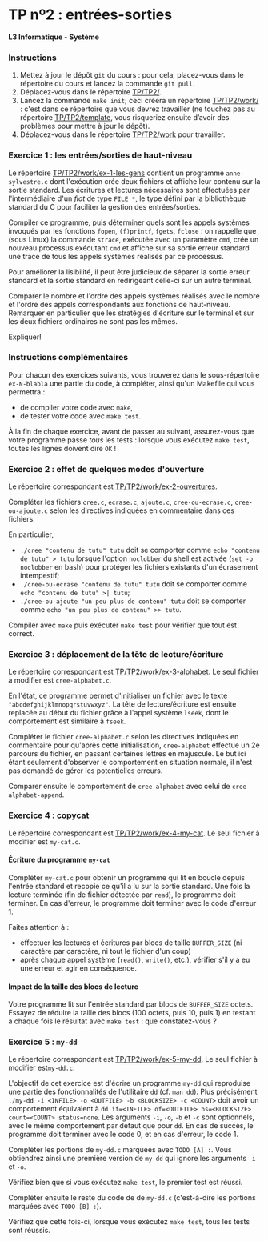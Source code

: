 TP nº2 : entrées-sorties
=====================

**L3 Informatique - Système**

### Instructions

1. Mettez à jour le dépôt `git` du cours : pour cela, placez-vous dans le
   répertoire du cours et lancez la commande `git pull`.
2. Déplacez-vous dans le répertoire [TP/TP2/](TP/TP2/).
3. Lancez la commande `make init`; ceci créera un répertoire
   [TP/TP2/work/](javascript:;) : c'est dans ce répertoire que vous
   devrez travailler (ne touchez pas au répertoire
   [TP/TP2/template](javascript:;), vous risqueriez ensuite d’avoir des
   problèmes pour mettre à jour le dépôt).
4. Déplacez-vous dans le répertoire [TP/TP2/work](javascript:;) pour
   travailler. 


### Exercice 1 : les entrées/sorties de haut-niveau

Le répertoire [TP/TP2/work/ex-1-les-gens](javascript:;) contient un
programme `anne-sylvestre.c` dont l'exécution crée deux fichiers et
affiche leur contenu sur la sortie standard. Les écritures et lectures
nécessaires sont effectuées par l'intermédiaire d'un *flot* de type `FILE
*`, le type défini par la bibliothèque standard du C pour faciliter la
gestion des entrées/sorties.

Compiler ce programme, puis déterminer quels sont les appels systèmes
invoqués par les fonctions `fopen`, `(f)printf`, `fgets`, `fclose` : on
rappelle que (sous Linux) la commande `strace`, exécutée avec un
paramètre `cmd`, crée un nouveau processus exécutant `cmd` et affiche sur
sa sortie erreur standard une trace de tous les appels systèmes réalisés
par ce processus. 

Pour améliorer la lisibilité, il peut être judicieux de séparer la sortie
erreur standard et la sortie standard en redirigeant celle-ci sur un
autre terminal.

Comparer le nombre et l'ordre des appels systèmes réalisés avec le nombre
et l'ordre des appels correspondants aux fonctions de haut-niveau.
Remarquer en particulier que les stratégies d'écriture sur le terminal et
sur les deux fichiers ordinaires ne sont pas les mêmes.

Expliquer!


### Instructions complémentaires

Pour chacun des exercices suivants, vous trouverez dans le sous-répertoire 
`ex-N-blabla` une partie du code, à compléter, ainsi qu'un Makefile qui 
vous permettra :

 - de compiler votre code avec `make`,
 - de tester votre code avec `make test`.

À la fin de chaque exercice, avant de passer au suivant, assurez-vous que
votre programme passe *tous* les tests : lorsque vous exécutez `make
test`, toutes les lignes doivent dire `OK` !


### Exercice 2 : effet de quelques modes d'ouverture

Le répertoire correspondant est
[TP/TP2/work/ex-2-ouvertures](javascript:;).  

Compléter les fichiers `cree.c`, `ecrase.c`, `ajoute.c`,
`cree-ou-ecrase.c`, `cree-ou-ajoute.c` selon les directives indiquées en
commentaire dans ces fichiers.

En particulier,
   * `./cree "contenu de tutu" tutu` doit se comporter comme `echo
     "contenu de tutu" > tutu` lorsque l'option `noclobber` du shell est
     activée (`set -o noclobber` en bash) pour protéger les fichiers
     existants d'un écrasement intempestif;
   * `./cree-ou-ecrase "contenu de tutu" tutu` doit se comporter comme
     `echo "contenu de tutu" >| tutu`;
   * `./cree-ou-ajoute "un peu plus de contenu" tutu` doit se comporter comme
     `echo "un peu plus de contenu" >> tutu`.

Compiler avec `make` puis exécuter `make test` pour vérifier que tout est
correct.


### Exercice 3 : déplacement de la tête de lecture/écriture

Le répertoire correspondant est [TP/TP2/work/ex-3-alphabet](javascript:;). 
Le seul fichier à modifier est `cree-alphabet.c`.

En l'état, ce programme permet d'initialiser un fichier avec le texte
`"abcdefghijklmnopqrstuvwxyz"`. La tête de lecture/écriture est ensuite
replacée au début du fichier grâce à l'appel système `lseek`, dont le
comportement est similaire à `fseek`.

Compléter le fichier `cree-alphabet.c` selon les directives indiquées en
commentaire pour qu'après cette initialisation, `cree-alphabet` effectue
un 2e parcours du fichier, en passant certaines lettres en majuscule. Le
but ici étant seulement d'observer le comportement en situation normale,
il n'est pas demandé de gérer les potentielles erreurs.

Comparer ensuite le comportement de `cree-alphabet` avec celui de 
`cree-alphabet-append`.


### Exercice 4 : copycat

Le répertoire correspondant est [TP/TP2/work/ex-4-my-cat](javascript:;).
Le seul fichier à modifier est `my-cat.c`.

#### Écriture du programme `my-cat`

Compléter `my-cat.c` pour obtenir un programme qui lit en boucle depuis
l'entrée standard et recopie ce qu'il a lu sur la sortie standard. Une
fois la lecture terminée (fin de fichier détectée par `read`), le
programme doit terminer. En cas d'erreur, le programme doit terminer avec
le code d'erreur 1.

Faites attention à :

 - effectuer les lectures et écritures par blocs de taille `BUFFER_SIZE`
   (ni caractère par caractère, ni tout le fichier d'un coup)
 - après chaque appel système (`read()`, `write()`, etc.), vérifier s'il
   y a eu une erreur et agir en conséquence.

#### Impact de la taille des blocs de lecture

Votre programme lit sur l'entrée standard par blocs de `BUFFER_SIZE`
octets. Essayez de réduire la taille des blocs (100 octets, puis 10, 
puis 1) en testant à chaque fois le résultat avec `make test` : que
constatez-vous ?



### Exercice 5 : `my-dd`

Le répertoire correspondant est [TP/TP2/work/ex-5-my-dd](javascript:;). 
Le seul fichier à modifier est`my-dd.c`.

L'objectif de cet exercice est d'écrire un programme `my-dd` qui
reproduise une partie des fonctionnalités de l'utilitaire `dd` (cf. `man
dd`). Plus précisément `./my-dd -i <INFILE> -o <OUTFILE> -b <BLOCKSIZE>
-c <COUNT>` doit avoir un comportement équivalent à `dd if=<INFILE>
of=<OUTFILE> bs=<BLOCKSIZE> count=<COUNT> status=none`. Les arguments
`-i`, `-o`, `-b` et `-c` sont optionnels, avec le même comportement par
défaut que pour `dd`. En cas de succès, le programme doit terminer avec
le code 0, et en cas d'erreur, le code 1.


Compléter les portions de `my-dd.c` marquées avec `TODO [A] :`. Vous
obtiendrez ainsi une première version de `my-dd` qui ignore les arguments
`-i` et `-o`.

Vérifiez bien que si vous exécutez `make test`, le premier test est réussi.

Compléter ensuite le reste du code de de `my-dd.c` (c'est-à-dire les
portions marquées avec `TODO [B] :`).

Vérifiez que cette fois-ci, lorsque vous exécutez `make test`, tous les
tests sont réussis.


